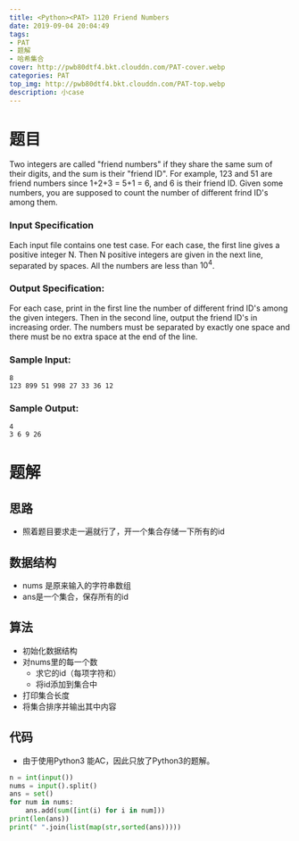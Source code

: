 ```yaml
---
title: <Python><PAT> 1120 Friend Numbers
date: 2019-09-04 20:04:49
tags:
- PAT
- 题解
- 哈希集合
cover: http://pwb80dtf4.bkt.clouddn.com/PAT-cover.webp
categories: PAT
top_img: http://pwb80dtf4.bkt.clouddn.com/PAT-top.webp
description: 小case
---
```


# 题目

Two integers are called "friend numbers" if they share the same sum of their digits, and the sum is their "friend ID". For example, 123 and 51 are friend numbers since 1+2+3 = 5+1 = 6, and 6 is their friend ID. Given some numbers, you are supposed to count the number of different frind ID's among them.

### Input Specification

Each input file contains one test case. For each case, the first line gives a positive integer N. Then N positive integers are given in the next line, separated by spaces. All the numbers are less than $10^4$.

### Output Specification:

For each case, print in the first line the number of different frind ID's among the given integers. Then in the second line, output the friend ID's in increasing order. The numbers must be separated by exactly one space and there must be no extra space at the end of the line.

### Sample Input:

```in
8
123 899 51 998 27 33 36 12
```

### Sample Output:

```out
4
3 6 9 26
```

# 题解

## 思路

+ 照着题目要求走一遍就行了，开一个集合存储一下所有的id

## 数据结构

+ nums 是原来输入的字符串数组
+ ans是一个集合，保存所有的id

## 算法

+ 初始化数据结构
+ 对nums里的每一个数
  + 求它的id（每项字符和）
  + 将id添加到集合中
+ 打印集合长度
+ 将集合排序并输出其中内容

## 代码

+ 由于使用Python3 能AC，因此只放了Python3的题解。

```python
n = int(input())
nums = input().split()
ans = set()
for num in nums:
    ans.add(sum([int(i) for i in num]))
print(len(ans))
print(" ".join(list(map(str,sorted(ans)))))
```

